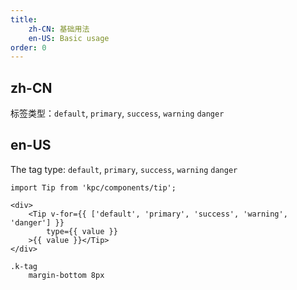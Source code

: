```yaml
---
title: 
    zh-CN: 基础用法
    en-US: Basic usage
order: 0
---
```


## zh-CN

标签类型：`default`, `primary`, `success`, `warning` `danger`

## en-US

The tag type: `default`, `primary`, `success`, `warning` `danger`

```vdt
import Tip from 'kpc/components/tip';

<div>
    <Tip v-for={{ ['default', 'primary', 'success', 'warning', 'danger'] }}
        type={{ value }}
    >{{ value }}</Tip>
</div>
```

```styl
.k-tag
    margin-bottom 8px
```
